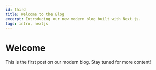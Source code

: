 ```yaml
---
id: third
title: Welcome to the Blog
excerpt: Introducing our new modern blog built with Next.js.
tags: intro, nextjs
---
```


# Welcome

This is the first post on our modern blog. Stay tuned for more content!
